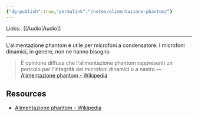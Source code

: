 ```yaml
---
{"dg-publish":true,"permalink":"/notes/alimentazione-phantom/"}
---
```


Links:: [[Audio\|Audio]]

---
L'alimentazione phantom è utile per microfoni a condensatore. I microfoni dinamici, in genere, non ne hanno bisogno


> È opinione diffusa che l'alimentazione phantom rappresenti un pericolo per l'integrità dei microfoni dinamici o a nastro — [Alimentazione phantom - Wikipedia](https://it.wikipedia.org/wiki/Alimentazione_phantom)



## Resources

- [Alimentazione phantom - Wikipedia](https://it.wikipedia.org/wiki/Alimentazione_phantom)